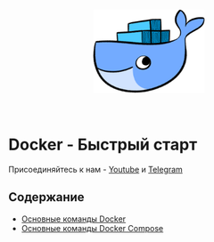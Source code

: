 <br>
<p align="center">
<img src="logo.png" width="" height ="150" />
<br><br>
<br>

# Docker - Быстрый старт
Присоединяйтесь к нам - [Youtube](https://www.youtube.com/channel/UCqC3c7UHtwoX2wy7fdHc6gg) и [Telegram](https://t.me/devops_mops)
<br>

## Содержание
- [Основные команды Docker](https://github.com/devopsmops/docker-101/blob/main/docker-101.md)
- [Основные команды Docker Compose](https://github.com/devopsmops/docker-101/blob/main/docker-compose-101.md)